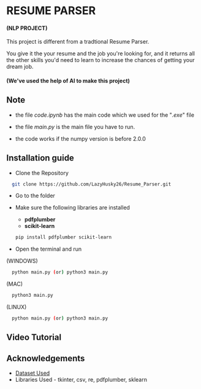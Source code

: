 
# RESUME PARSER

#### (NLP PROJECT)

This project is different from a tradtional Resume Parser. 

You give it the your resume and the job you're looking for, and it returns all the other skills you'd need to learn to increase the chances of getting your dream job.

#### (We've used the help of AI to make this project)



## Note

- the file *code.ipynb* has the main code which we used for the "*.exe*" file

- the file *main.py* is the main file you have to run.

- the code works if the numpy version is before 2.0.0

## Installation guide

- Clone the Repository

```bash
  git clone https://github.com/LazyHusky26/Resume_Parser.git
```

- Go to the folder

- Make sure the following libraries are installed 
  - **pdfplumber**
  - **scikit-learn**
  ```bash
  pip install pdfplumber scikit-learn
  ```

- Open the terminal and run

(WINDOWS)
```bash
  python main.py (or) python3 main.py
```
(MAC)
```bash
  python3 main.py
```
(LINUX)
```bash
  python main.py (or) python3 main.py
```

## Video Tutorial


## Acknowledgements

 - [Dataset Used](https://www.kaggle.com/datasets/asaniczka/1-3m-linkedin-jobs-and-skills-2024)
 - Libraries Used - tkinter, csv, re, pdfplumber, sklearn

